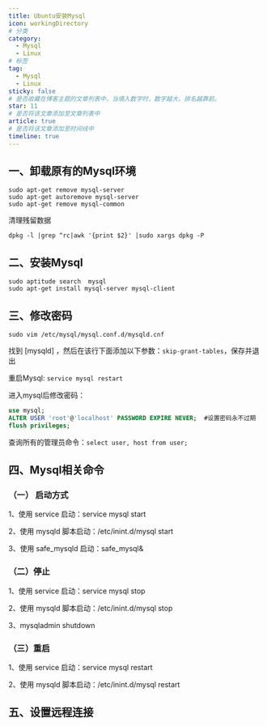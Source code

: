 ```yaml
---
title: Ubuntu安装Mysql
icon: workingDirectory
# 分类
category:
  - Mysql
  - Linux
# 标签
tag:
  - Mysql
  - Linux
sticky: false
# 是否收藏在博客主题的文章列表中，当填入数字时，数字越大，排名越靠前。
star: 11
# 是否将该文章添加至文章列表中
article: true
# 是否将该文章添加至时间线中
timeline: true
---
```

## 一、卸载原有的Mysql环境

```shell
sudo apt-get remove mysql-server
sudo apt-get autoremove mysql-server
sudo apt-get remove mysql-common
```

清理残留数据

```shell
dpkg -l |grep ^rc|awk '{print $2}' |sudo xargs dpkg -P
```

## 二、安装Mysql

```shell
sudo aptitude search  mysql
sudo apt-get install mysql-server mysql-client
```

## 三、修改密码

```shell
sudo vim /etc/mysql/mysql.conf.d/mysqld.cnf
```

找到 [mysqld] ，然后在该行下面添加以下参数：`skip-grant-tables`，保存并退出

重启Mysql: `service mysql restart`

进入mysql后修改密码：

```sql
use mysql;
ALTER USER 'root'@'localhost' PASSWORD EXPIRE NEVER;  #设置密码永不过期
flush privileges; 
```
查询所有的管理员命令：`select user, host from user;`

## 四、Mysql相关命令

### （一） 启动方式

1、使用 service 启动：service mysql start

2、使用 mysqld 脚本启动：/etc/inint.d/mysql start

3、使用 safe_mysqld 启动：safe_mysql&

### （二）停止

1、使用 service 启动：service mysql stop

2、使用 mysqld 脚本启动：/etc/inint.d/mysql stop

3、mysqladmin shutdown

### （三）重启

1、使用 service 启动：service mysql restart

2、使用 mysqld 脚本启动：/etc/inint.d/mysql restart

## 五、设置远程连接
